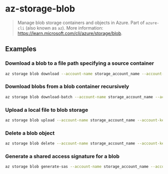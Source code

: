 # az-storage-blob

> Manage blob storage containers and objects in Azure. Part of `azure-cli` (also known as `az`). More information: <https://learn.microsoft.com/cli/azure/storage/blob>.

## Examples

### Download a blob to a file path specifying a source container

```bash
az storage blob download --account-name storage_account_name --account-key storage_account_key [-c|--container-name] container_name [-n|--name] path/to/blob [-f|--file] path/to/local_file
```

### Download blobs from a blob container recursively

```bash
az storage blob download-batch --account-name storage_account_name --account-key storage_account_key [-s|--source] container_name [-d|--destination] path/to/remote --pattern filename_regex [-d|--destination] path/to/destination
```

### Upload a local file to blob storage

```bash
az storage blob upload --account-name storage_account_name --account-key storage_account_key [-c|--container-name] container_name [-n|--name] path/to/blob [-f|--file] path/to/local_file
```

### Delete a blob object

```bash
az storage blob delete --account-name storage_account_name --account-key storage_account_key [-c|--container-name] container_name [-n|--name] path/to/blob
```

### Generate a shared access signature for a blob

```bash
az storage blob generate-sas --account-name storage_account_name --account-key storage_account_key [-c|--container-name] container_name [-n|--name] path/to/blob --permissions permission_set --expiry Y-m-d'T'H:M'Z' --https-only
```
